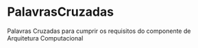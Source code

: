 # PalavrasCruzadas
Palavras Cruzadas para cumprir os requisitos do componente de Arquitetura Computacional
